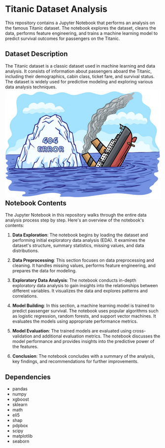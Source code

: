 # Titanic Dataset Analysis

This repository contains a Jupyter Notebook that performs an analysis on the famous Titanic dataset. The notebook explores the dataset, cleans the data, performs feature engineering, and trains a machine learning model to predict survival outcomes for passengers on the Titanic.

## Dataset Description

The Titanic dataset is a classic dataset used in machine learning and data analysis. It consists of information about passengers aboard the Titanic, including their demographics, cabin class, ticket fare, and survival status. The dataset is widely used for predictive modeling and exploring various data analysis techniques.
<img src="github-imgs/titanic.jpg" style="float: left; text-align: center;">


## Notebook Contents

The Jupyter Notebook in this repository walks through the entire data analysis process step by step. Here's an overview of the notebook's contents:

1. **Data Exploration**: The notebook begins by loading the dataset and performing initial exploratory data analysis (EDA). It examines the dataset's structure, summary statistics, missing values, and data distributions.

2. **Data Preprocessing**: This section focuses on data preprocessing and cleaning. It handles missing values, performs feature engineering, and prepares the data for modeling.

3. **Exploratory Data Analysis**: The notebook conducts in-depth exploratory data analysis to gain insights into the relationships between different variables. It visualizes the data and explores patterns and correlations.

4. **Model Building**: In this section, a machine learning model is trained to predict passenger survival. The notebook uses popular algorithms such as logistic regression, random forests, and support vector machines. It evaluates the models using appropriate performance metrics.

5. **Model Evaluation**: The trained models are evaluated using cross-validation and additional evaluation metrics. The notebook discusses the model performance and provides insights into the predictive power of the features.

6. **Conclusion**: The notebook concludes with a summary of the analysis, key findings, and recommendations for further improvements.

## Dependencies
* pandas
* numpy
* xgboost
* sklearn
* math
* eli5
* shap
* pdpbox
* scipy
* matplotlib
* seaborn